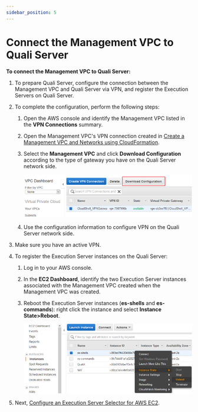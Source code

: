 ```yaml
---
sidebar_position: 5
---
```


# Connect the Management VPC to Quali Server

**To connect the Management VPC to Quali Server:**

1. To prepare Quali Server, configure the connection between the Management VPC and Quali Server via VPN, and register the Execution Servers on Quali Server.
2. To complete the configuration, perform the following steps:
    1. Open the AWS console and identify the Management VPC listed in the **VPN Connections** summary.
    2. Open the Management VPC's VPN connection created in [Create a Management VPC and Networks using CloudFormation](./create-a-management-vpc/index.md).
    3. Select the **Management VPC** and click **Download Configuration** according to the type of gateway you have on the Quali Server network side.
        
        ![](/Images/Admin-Guide/AWS-deployment-type/AWSDeploymentTypeInstallation.png)
        
    4. Use the configuration information to configure VPN on the Quali Server network side.
3. Make sure you have an active VPN.
4. To register the Execution Server instances on the Quali Server:
    
    1. Log in to your AWS console.
        
    2. In the **EC2 Dashboard**, identify the two Execution Server instances associated with the Management VPC created when the Management VPC was created.
        
    3. Reboot the Execution Server instances (**es-shells** and **es-commands**): right click the instance and select **Instance State>Reboot**.
        
        ![](/Images/Admin-Guide/AWS-deployment-type/CloudFormationRebootExecutionServers.png)
        
5. Next, [Configure an Execution Server Selector for AWS EC2](./configure-an-execution-server-selector-for-aws-ec2.md).
